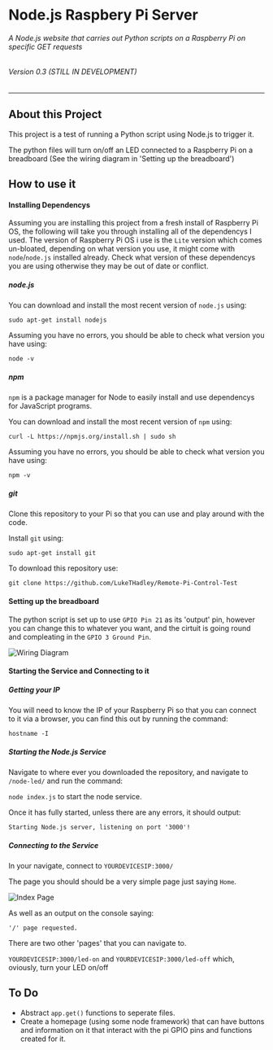 # Node.js Raspbery Pi Server
###### A Node.js website that carries out Python scripts on a Raspberry Pi on specific GET requests
###### Version 0.3 (STILL IN DEVELOPMENT)
---

## About this Project

This project is a test of running a Python script using Node.js to trigger it.

The python files will turn on/off an LED connected to a Raspberry Pi on a breadboard (See the wiring diagram in 'Setting up the breadboard')


## How to use it

#### Installing Dependencys

Assuming you are installing this project from a fresh install of Raspberry Pi OS, the following will take you through installing all of the dependencys I used.
The version of Raspberry Pi OS i use is the `Lite` version which comes un-bloated, depending on what version you use, it might come with `node`/`node.js` installed already. Check what version of these dependencys you are using otherwise they may be out of date or conflict.

##### node.js

You can download and install the most recent version of `node.js` using:

`sudo apt-get install nodejs`

Assuming you have no errors, you should be able to check what version you have using:

`node -v`

##### npm

`npm` is a package manager for Node to easily install and use dependencys for JavaScript programs.

You can download and install the most recent version of `npm` using:

`curl -L https://npmjs.org/install.sh | sudo sh`

Assuming you have no errors, you should be able to check what version you have using:

`npm -v`

##### git

Clone this repository to your Pi so that you can use and play around with the code.

Install `git` using:

`sudo apt-get install git`

To download this repository use:

`git clone https://github.com/LukeTHadley/Remote-Pi-Control-Test`

#### Setting up the breadboard

The python script is set up to use `GPIO Pin 21` as its 'output' pin, however you can change this to whatever you want, and the cirtuit is going round and compleating in the `GPIO 3 Ground Pin`.

![Wiring Diagram](https://imgur.com/9fRgvvN.png "Wiring Diagram")

#### Starting the Service and Connecting to it

##### Getting your IP

You will need to know the IP of your Raspberry Pi so that you can connect to it via a browser, you can find this out by running the command:

`hostname -I`

##### Starting the Node.js Service

Navigate to where ever you downloaded the repository, and navigate to `/node-led/` and run the command:

`node index.js` to start the node service.

Once it has fully started, unless there are any errors, it should output:

`Starting Node.js server, listening on port '3000'!`

##### Connecting to the Service

In your navigate, connect to `YOURDEVICESIP:3000/`

The page you should should be a very simple page just saying `Home`.

![Index Page](https://i.imgur.com/FiOwXqb.png "index page")

As well as an output on the console saying:

`'/' page requested.`

There are two other 'pages' that you can navigate to.

`YOURDEVICESIP:3000/led-on` and `YOURDEVICESIP:3000/led-off` which, oviously, turn your LED on/off


## To Do
* Abstract `app.get()` functions to seperate files.
* Create a homepage (using some node framework) that can have buttons and information on it that interact with the pi GPIO pins and functions created for it.

